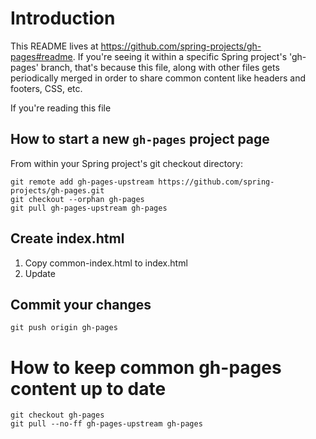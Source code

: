 # Introduction

This README lives at https://github.com/spring-projects/gh-pages#readme.
If you're seeing it within a specific Spring project's 'gh-pages' branch, that's
because this file, along with other files gets periodically merged in order to
share common content like headers and footers, CSS, etc.

If you're reading this file 

## How to start a new `gh-pages` project page
From within your Spring project's git checkout directory:

    git remote add gh-pages-upstream https://github.com/spring-projects/gh-pages.git
    git checkout --orphan gh-pages
    git pull gh-pages-upstream gh-pages


## Create index.html
1. Copy common-index.html to index.html
2. Update 

## Commit your changes
    git push origin gh-pages


# How to keep common gh-pages content up to date
    git checkout gh-pages
    git pull --no-ff gh-pages-upstream gh-pages
